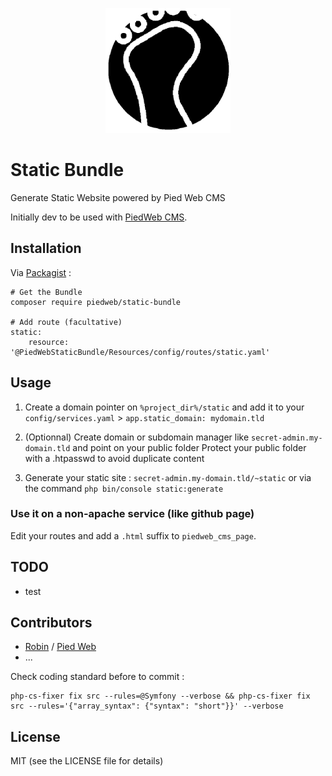 <p align="center"><a href="https://piedweb.com">
<img src="https://raw.githubusercontent.com/PiedWeb/piedweb-devoluix-theme/master/src/img/logo_title.png" width="200" height="200" alt="theme devoluix bootstrap 4" />
</a></p>

# Static Bundle

Generate Static Website powered by Pied Web CMS

Initially dev to be used with [PiedWeb CMS](https://github.com/PiedWeb/CMS).


## Installation

Via [Packagist](https://packagist.org/packages/piedweb/static-bundle) :

```
# Get the Bundle
composer require piedweb/static-bundle

# Add route (facultative)
static:
    resource: '@PiedWebStaticBundle/Resources/config/routes/static.yaml'
```

## Usage

1. Create a domain pointer on `%project_dir%/static` and add it to your `config/services.yaml` > `app.static_domain: mydomain.tld`

2. (Optionnal) Create domain or subdomain manager  like `secret-admin.my-domain.tld` and point on your public folder
   Protect your public folder with a .htpasswd to avoid duplicate content

4. Generate your static site : `secret-admin.my-domain.tld/~static` or via the command `php bin/console static:generate`

### Use it on a non-apache service (like github page)

Edit your routes and add a `.html` suffix to `piedweb_cms_page`.

## TODO

- test

## Contributors

* [Robin](https://www.robin-d.fr/) / [Pied Web](https://piedweb.com)
* ...

Check coding standard before to commit :
```
php-cs-fixer fix src --rules=@Symfony --verbose && php-cs-fixer fix src --rules='{"array_syntax": {"syntax": "short"}}' --verbose
```

## License

MIT (see the LICENSE file for details)
